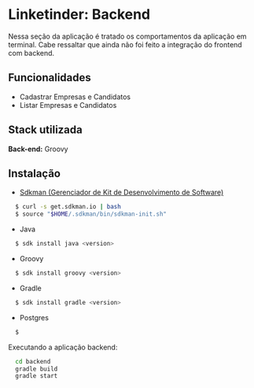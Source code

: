 
# Linketinder: Backend

Nessa seção da aplicação é tratado os comportamentos da aplicação em terminal. Cabe ressaltar que ainda não foi feito a integração do frontend com backend.

## Funcionalidades

- Cadastrar Empresas e Candidatos
- Listar Empresas e Candidatos

## Stack utilizada

**Back-end:** Groovy

## Instalação

- [Sdkman (Gerenciador de Kit de Desenvolvimento de Software)](https://sdkman.io/)

```bash
  $ curl -s get.sdkman.io | bash
  $ source "$HOME/.sdkman/bin/sdkman-init.sh"
```

- Java

```bash
  $ sdk install java <version>
```
- Groovy

```bash
  $ sdk install groovy <version>
```
- Gradle

```bash
  $ sdk install gradle <version>
```
 - Postgres
```bash
  $ 
```

Executando a aplicação backend:

```bash
  cd backend
  gradle build
  gradle start
```
